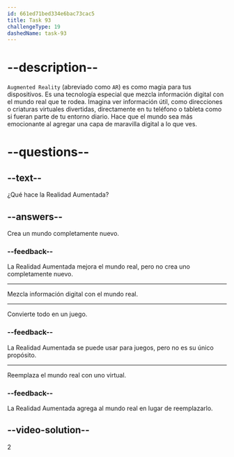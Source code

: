 ```yaml
---
id: 661ed71bed334e6bac73cac5
title: Task 93
challengeType: 19
dashedName: task-93
---
```


# --description--

`Augmented Reality` (abreviado como `AR`) es como magia para tus dispositivos. Es una tecnología especial que mezcla información digital con el mundo real que te rodea. Imagina ver información útil, como direcciones o criaturas virtuales divertidas, directamente en tu teléfono o tableta como si fueran parte de tu entorno diario. Hace que el mundo sea más emocionante al agregar una capa de maravilla digital a lo que ves.

# --questions--

## --text--

¿Qué hace la Realidad Aumentada?

## --answers--

Crea un mundo completamente nuevo.

### --feedback--

La Realidad Aumentada mejora el mundo real, pero no crea uno completamente nuevo.

---

Mezcla información digital con el mundo real.

---

Convierte todo en un juego.

### --feedback--

La Realidad Aumentada se puede usar para juegos, pero no es su único propósito.

---

Reemplaza el mundo real con uno virtual.

### --feedback--

La Realidad Aumentada agrega al mundo real en lugar de reemplazarlo.

## --video-solution--

2
